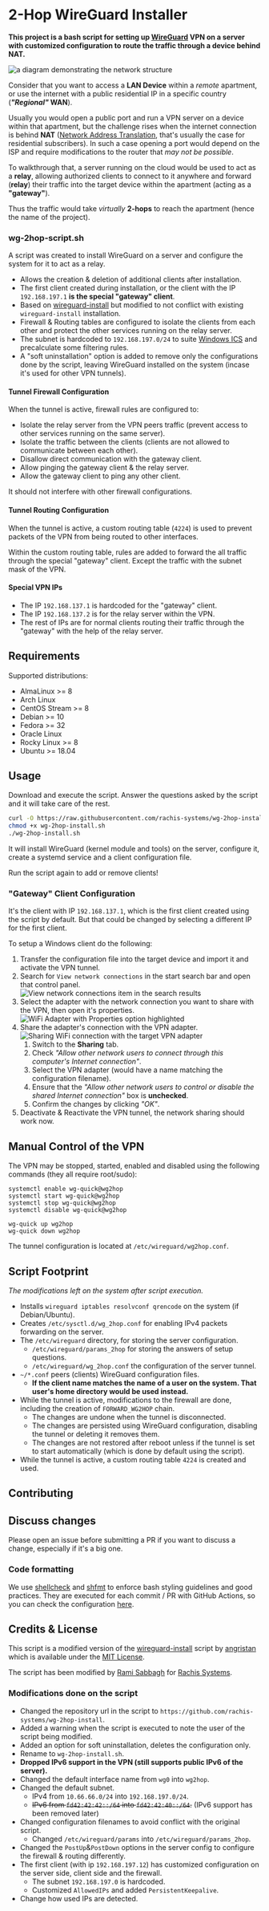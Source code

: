 # 2-Hop WireGuard Installer

**This project is a bash script for setting up [WireGuard](https://www.wireguard.com/) VPN on a server with customized configuration to route the traffic through a device behind NAT.**

![a diagram demonstrating the network structure](assets/structure-diagram.drawio.png)

<!--
Diagram made using Draw.io. The source `.drawio` file is available within the assets directory.
GIMP was used to add black outline after exporting the diagram as a PNG image. In order to have the diagram readable on systems with the light theme used.
-->

Consider that you want to access a **LAN Device** within a _remote_ apartment, or use the internet with a public residential IP in a specific country (**_"Regional"_ WAN**).

Usually you would open a public port and run a VPN server on a device within that apartment, but the challenge rises when the internet connection is behind **NAT** ([Network Address Translation](https://en.wikipedia.org/wiki/Network_address_translation), that's usually the case for residential subscribers).
In such a case opening a port would depend on the ISP and require modifications to the router that _may not be possible_.

To walkthrough that, a server running on the cloud would be used to act as a **relay**, allowing authorized clients to connect to it anywhere and forward (**relay**) their traffic into the target device within the apartment (acting as a **"gateway"**).

Thus the traffic would take _virtually_ **2-hops** to reach the apartment (hence the name of the project).

### wg-2hop-script.sh

A script was created to install WireGuard on a server and configure the system for it to act as a relay.

- Allows the creation & deletion of additional clients after installation.
- The first client created during installation, or the client with the IP `192.168.197.1` **is the special "gateway" client**.
- Based on [wireguard-install](https://github.com/angristan/wireguard-install) but modified to not conflict with existing `wireguard-install` installation.
- Firewall & Routing tables are configured to isolate the clients from each other and protect the other services running on the relay server.
- The subnet is hardcoded to `192.168.197.0/24` to suite [Windows ICS](https://en.wikipedia.org/wiki/Internet_Connection_Sharing) and precalculate some filtering rules.
- A "soft uninstallation" option is added to remove only the configurations done by the script, leaving WireGuard installed on the system (incase it's used for other VPN tunnels).

#### Tunnel Firewall Configuration

When the tunnel is active, firewall rules are configured to:

- Isolate the relay server from the VPN peers traffic (prevent access to other services running on the same server).
- Isolate the traffic between the clients (clients are not allowed to communicate between each other).
- Disallow direct communication with the gateway client.
- Allow pinging the gateway client & the relay server.
- Allow the gateway client to ping any other client.

It should not interfere with other firewall configurations.

#### Tunnel Routing Configuration

When the tunnel is active, a custom routing table (`4224`) is used to prevent packets of the VPN from being routed to other interfaces.

Within the custom routing table, rules are added to forward the all traffic through the special "gateway" client. Except the traffic with the subnet mask of the VPN.

#### Special VPN IPs

- The IP `192.168.137.1` is hardcoded for the "gateway" client.
- The IP `192.168.137.2` is for the relay server within the VPN.
- The rest of IPs are for normal clients routing their traffic through the "gateway" with the help of the relay server.

## Requirements

Supported distributions:

- AlmaLinux >= 8
- Arch Linux
- CentOS Stream >= 8
- Debian >= 10
- Fedora >= 32
- Oracle Linux
- Rocky Linux >= 8
- Ubuntu >= 18.04

## Usage

Download and execute the script. Answer the questions asked by the script and it will take care of the rest.

```bash
curl -O https://raw.githubusercontent.com/rachis-systems/wg-2hop-install/main/wg-2hop-install.sh
chmod +x wg-2hop-install.sh
./wg-2hop-install.sh
```

It will install WireGuard (kernel module and tools) on the server, configure it, create a systemd service and a client configuration file.

Run the script again to add or remove clients!

### "Gateway" Client Configuration

It's the client with IP `192.168.137.1`, which is the first client created using the script by default. But that could be changed by selecting a different IP for the first client.

To setup a Windows client do the following:

1. Transfer the configuration file into the target device and import it and activate the VPN tunnel.
2. Search for `View network connections` in the start search bar and open that control panel.
![View network connections item in the search results](assets/network-connections.png)
3. Select the adapter with the network connection you want to share with the VPN, then open it's properties.
![WiFi Adapter with Properties option highlighted](assets/wifi-adapter.png)
4. Share the adapter's connection with the VPN adapter.
![Sharing WiFi connection with the target VPN adapter](assets/network-sharing.png)
    1. Switch to the **Sharing** tab.
    2. Check _"Allow other network users to connect through this computer's Internet connection"_.
    3. Select the VPN adapter (would have a name matching the configuration filename).
    4. Ensure that the _"Allow other network users to control or disable the shared Internet connection"_ box is **unchecked**.
    5. Confirm the changes by clicking _"OK"_.
5. Deactivate & Reactivate the VPN tunnel, the network sharing should work now.

## Manual Control of the VPN

The VPN may be stopped, started, enabled and disabled using the following commands (they all require root/sudo):

```shell
systemctl enable wg-quick@wg2hop
systemctl start wg-quick@wg2hop
systemctl stop wg-quick@wg2hop
systemctl disable wg-quick@wg2hop

wg-quick up wg2hop
wg-quick down wg2hop
```

The tunnel configuration is located at `/etc/wireguard/wg2hop.conf`.

## Script Footprint

_The modifications left on the system after script execution._

- Installs `wireguard iptables resolvconf qrencode` on the system (if Debian/Ubuntu).
- Creates `/etc/sysctl.d/wg_2hop.conf` for enabling IPv4 packets forwarding on the server.
- The `/etc/wireguard` directory, for storing the server configuration.
    - `/etc/wireguard/params_2hop` for storing the answers of setup questions.
    - `/etc/wireguard/wg_2hop.conf` the configuration of the server tunnel.
- `~/*.conf` peers (clients) WireGuard configuration files.
    - **If the client name matches the name of a user on the system. That user's home directory would be used instead.**
- While the tunnel is active, modifications to the firewall are done, including the creation of `FORWARD_WG2HOP` chain.
    - The changes are undone when the tunnel is disconnected.
    - The changes are persisted using WireGuard configuration, disabling the tunnel or deleting it removes them.
    - The changes are not restored after reboot unless if the tunnel is set to start automatically (which is done by default using the script).
- While the tunnel is active, a custom routing table `4224` is created and used.

## Contributing

## Discuss changes

Please open an issue before submitting a PR if you want to discuss a change, especially if it's a big one.

### Code formatting

We use [shellcheck](https://github.com/koalaman/shellcheck) and [shfmt](https://github.com/mvdan/sh) to enforce bash styling guidelines and good practices. They are executed for each commit / PR with GitHub Actions, so you can check the configuration [here](https://github.com/angristan/wireguard-install/blob/master/.github/workflows/lint.yml).

## Credits & License

This script is a modified version of the [wireguard-install](https://github.com/angristan/wireguard-install) script by [angristan](https://github.com/angristan) which is available under the [MIT License](https://raw.githubusercontent.com/angristan/wireguard-install/master/LICENSE).

The script has been modified by [Rami Sabbagh](https://github.com/Rami-Sabbagh/) for [Rachis Systems](https://rachis.co).

### Modifications done on the script

- Changed the repository url in the script to `https://github.com/rachis-systems/wg-2hop-install`.
- Added a warning when the script is executed to note the user of the script being modified.
- Added an option for soft uninstallation, deletes the configuration only.
- Rename to `wg-2hop-install.sh`.
- **Dropped IPv6 support in the VPN (still supports public IPv6 of the server).**
- Changed the default interface name from `wg0` into `wg2hop`.
- Changed the default subnet.
    - IPv4 from `10.66.66.0/24` into `192.168.197.0/24`.
    - ~~IPv6 from `fd42:42:42::/64` into `fd42:42:40::/64`.~~ (IPv6 support has been removed later)
- Changed configuration filenames to avoid conflict with the original script.
    - Changed `/etc/wireguard/params` into `/etc/wireguard/params_2hop`.
- Changed the `PostUp`&`PostDown` options in the server config to configure the firewall & routing differently.
- The first client (with ip `192.168.197.12`) has customized configuration on the server side, client side and the firewall.
    - The subnet `192.168.197.0` is hardcoded.
    - Customized `AllowedIPs` and added `PersistentKeepalive`.
- Change how used IPs are detected.

